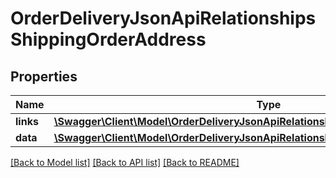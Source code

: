 # OrderDeliveryJsonApiRelationshipsShippingOrderAddress

## Properties
Name | Type | Description | Notes
------------ | ------------- | ------------- | -------------
**links** | [**\Swagger\Client\Model\OrderDeliveryJsonApiRelationshipsShippingOrderAddressLinks**](OrderDeliveryJsonApiRelationshipsShippingOrderAddressLinks.md) |  | [optional] 
**data** | [**\Swagger\Client\Model\OrderDeliveryJsonApiRelationshipsShippingOrderAddressData**](OrderDeliveryJsonApiRelationshipsShippingOrderAddressData.md) |  | [optional] 

[[Back to Model list]](../../README.md#documentation-for-models) [[Back to API list]](../../README.md#documentation-for-api-endpoints) [[Back to README]](../../README.md)

